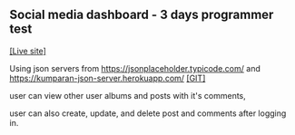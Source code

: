 ## Social media dashboard - 3 days programmer test


[[Live site]](https://socialmedia-dashboard-k.netlify.app/)



Using json servers from https://jsonplaceholder.typicode.com/ and https://kumparan-json-server.herokuapp.com/ [[GIT]](https://github.com/andreasrobert/fake-data)

user can view other user albums and posts with it's comments, 

user can also create, update, and delete post and comments after logging in.







